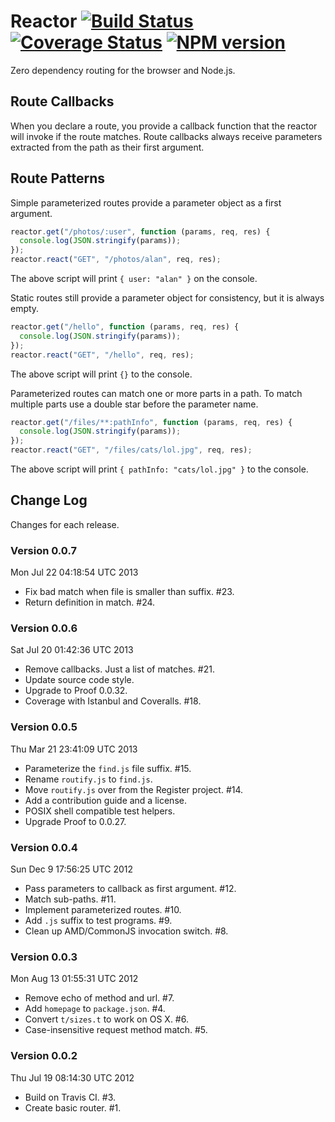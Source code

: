 # Reactor [![Build Status](https://secure.travis-ci.org/bigeasy/reactor.png?branch=master)](http://travis-ci.org/bigeasy/reactor) [![Coverage Status](https://coveralls.io/repos/bigeasy/reactor/badge.png?branch=master)](https://coveralls.io/r/bigeasy/reactor) [![NPM version](https://badge.fury.io/js/reactor.png)](http://badge.fury.io/js/reactor)

Zero dependency routing for the browser and Node.js.

## Route Callbacks

When you declare a route, you provide a callback function that the reactor will
invoke if the route matches. Route callbacks always receive parameters extracted
from the path as their first argument.

## Route Patterns

Simple parameterized routes provide a parameter object as a first argument.

```javascript
reactor.get("/photos/:user", function (params, req, res) {
  console.log(JSON.stringify(params));
});
reactor.react("GET", "/photos/alan", req, res);
```

The above script will print `{ user: "alan" }` on the console.

Static routes still provide a parameter object for consistency, but it is always
empty.

```javascript
reactor.get("/hello", function (params, req, res) {
  console.log(JSON.stringify(params));
});
reactor.react("GET", "/hello", req, res);
```

The above script will print `{}` to the console.

Parameterized routes can match one or more parts in a path. To match multiple
parts use a double star before the parameter name.

```javascript
reactor.get("/files/**:pathInfo", function (params, req, res) {
  console.log(JSON.stringify(params));
});
reactor.react("GET", "/files/cats/lol.jpg", req, res);
```

The above script will print `{ pathInfo: "cats/lol.jpg" }` to the console.

## Change Log

Changes for each release.

### Version 0.0.7

Mon Jul 22 04:18:54 UTC 2013

 * Fix bad match when file is smaller than suffix. #23.
 * Return definition in match. #24.

### Version 0.0.6

Sat Jul 20 01:42:36 UTC 2013

 * Remove callbacks. Just a list of matches. #21.
 * Update source code style.
 * Upgrade to Proof 0.0.32.
 * Coverage with Istanbul and Coveralls. #18.

### Version 0.0.5

Thu Mar 21 23:41:09 UTC 2013

 * Parameterize the `find.js` file suffix. #15.
 * Rename `routify.js` to `find.js`.
 * Move `routify.js` over from the Register project. #14.
 * Add a contribution guide and a license.
 * POSIX shell compatible test helpers.
 * Upgrade Proof to 0.0.27.

### Version 0.0.4

Sun Dec  9 17:56:25 UTC 2012

 * Pass parameters to callback as first argument. #12.
 * Match sub-paths. #11.
 * Implement parameterized routes. #10.
 * Add `.js` suffix to test programs. #9.
 * Clean up AMD/CommonJS invocation switch. #8.

### Version 0.0.3

Mon Aug 13 01:55:31 UTC 2012

 * Remove echo of method and url. #7.
 * Add `homepage` to `package.json`. #4.
 * Convert `t/sizes.t` to work on OS X. #6.
 * Case-insensitive request method match. #5.

### Version 0.0.2

Thu Jul 19 08:14:30 UTC 2012

 * Build on Travis CI. #3.
 * Create basic router. #1.
